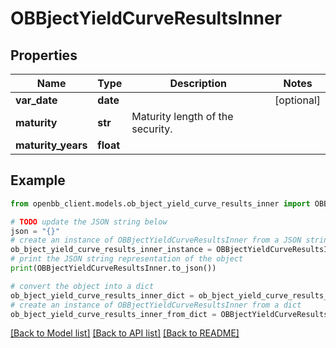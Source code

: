 # OBBjectYieldCurveResultsInner


## Properties

Name | Type | Description | Notes
------------ | ------------- | ------------- | -------------
**var_date** | **date** |  | [optional] 
**maturity** | **str** | Maturity length of the security. | 
**maturity_years** | **float** |  | 

## Example

```python
from openbb_client.models.ob_bject_yield_curve_results_inner import OBBjectYieldCurveResultsInner

# TODO update the JSON string below
json = "{}"
# create an instance of OBBjectYieldCurveResultsInner from a JSON string
ob_bject_yield_curve_results_inner_instance = OBBjectYieldCurveResultsInner.from_json(json)
# print the JSON string representation of the object
print(OBBjectYieldCurveResultsInner.to_json())

# convert the object into a dict
ob_bject_yield_curve_results_inner_dict = ob_bject_yield_curve_results_inner_instance.to_dict()
# create an instance of OBBjectYieldCurveResultsInner from a dict
ob_bject_yield_curve_results_inner_from_dict = OBBjectYieldCurveResultsInner.from_dict(ob_bject_yield_curve_results_inner_dict)
```
[[Back to Model list]](../README.md#documentation-for-models) [[Back to API list]](../README.md#documentation-for-api-endpoints) [[Back to README]](../README.md)


